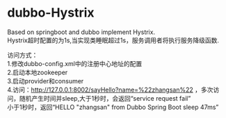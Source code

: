 # dubbo-Hystrix
Based on springboot and dubbo implement Hystrix.<br/>
Hystrix超时配置的为1s,当实现类睡眠超过1s，服务调用者将执行服务降级函数.<br/>

访问方式：<br/>
1.修改dubbo-config.xml中的注册中心地址的配置<br/>
2.启动本地zookeeper<br/>
3.启动provider和consumer<br/>
4.访问：http://127.0.0.1:8002/sayHello?name=%22zhangsan%22 ，多次访问，随机产生时间并sleep,大于1秒时，会返回“service request fail”<br/>
小于1秒时，返回“HELLO "zhangsan" from Dubbo Spring Boot sleep 47ms”

